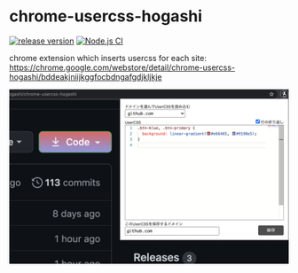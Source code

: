 # chrome-usercss-hogashi

[![release version](https://img.shields.io/github/v/release/hogashi/chrome-usercss-hogashi)](https://github.com/hogashi/chrome-usercss-hogashi/releases) [![Node.js CI](https://github.com/hogashi/chrome-usercss-hogashi/workflows/Node.js%20CI/badge.svg)](https://github.com/hogashi/chrome-usercss-hogashi/actions?query=workflow%3A%22Node.js+CI%22)

chrome extension which inserts usercss for each site: https://chrome.google.com/webstore/detail/chrome-usercss-hogashi/bddeakjniijkggfocbdngafgdjkljkje

![example screenshot; usercss for github.com](./screenshot.png)

